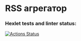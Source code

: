 # RSS агрегатор

### Hexlet tests and linter status:
[![Actions Status](https://github.com/dimitriiy/frontend-project-11/workflows/hexlet-check/badge.svg)](https://github.com/dimitriiy/frontend-project-11/actions)